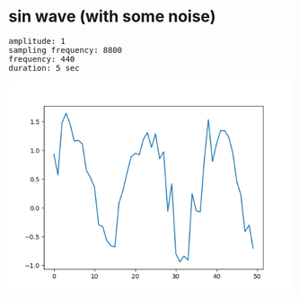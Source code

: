 # sin wave (with some noise)
<pre>
amplitude: 1
sampling frequency: 8800
frequency: 440
duration: 5 sec
</pre>

<img src="sin.png"> 
